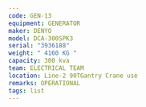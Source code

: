 ```yaml
---
code: GEN-13
equipment: GENERATOR
maker: DENYO
model: DCA-300SPK3
serial: "3936188"
weight: " 4160 KG "
capacity: 300 kva
team: ELECTRICAL TEAM
location: Line-2 90TGantry Crane use
remarks: OPERATIONAL
tags: list
---
```

